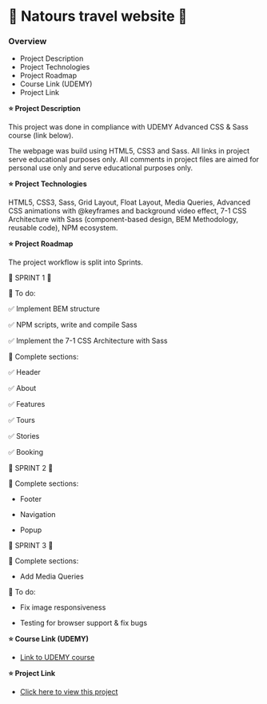# :hibiscus: Natours travel website :seedling:

### Overview

- Project Description
- Project Technologies
- Project Roadmap
- Course Link (UDEMY)
- Project Link

**:star: Project Description**

This project was done in compliance with UDEMY Advanced CSS & Sass course (link below).

The webpage was build using HTML5, CSS3 and Sass.
All links in project serve educational purposes only. All comments in project files are aimed for personal use only and serve educational purposes only.

**:star: Project Technologies**

HTML5, CSS3, Sass, Grid Layout, Float Layout, Media Queries, Advanced CSS animations with @keyframes and background video effect, 7-1 CSS Architecture with Sass (component-based design, BEM Methodology, reusable code), NPM ecosystem.

**:star: Project Roadmap**

The project workflow is split into Sprints.

:large_blue_diamond: SPRINT 1 :large_blue_diamond:

:small_red_triangle_down: To do:

:white_check_mark: Implement BEM structure

:white_check_mark: NPM scripts, write and compile Sass

:white_check_mark: Implement the 7-1 CSS Architecture with Sass

:small_red_triangle_down: Complete sections:

:white_check_mark: Header

:white_check_mark: About

:white_check_mark: Features

:white_check_mark: Tours

:white_check_mark: Stories

:white_check_mark: Booking

:large_blue_diamond: SPRINT 2 :large_blue_diamond:

:small_red_triangle_down: Complete sections:

- Footer

- Navigation

- Popup

:large_blue_diamond: SPRINT 3 :large_blue_diamond:

:small_red_triangle_down: Complete sections:

- Add Media Queries

:small_red_triangle_down: To do:

- Fix image responsiveness

- Testing for browser support & fix bugs

**:star: Course Link (UDEMY)**

- [Link to UDEMY course](https://www.udemy.com/course/advanced-css-and-sass/)

**:star: Project Link**

- [Click here to view this project](https://mariakonstantinov.github.io/Natours_travel_website/)
